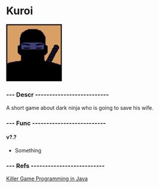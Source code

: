 # Kuroi

<p>
  <img src="https://github.com/5aboteur/dp/blob/master/games/Kuroi/Kuroi.gif" width="150"/>
</p>

### --- Descr --------------------------

A short game about dark ninja who is going to save his wife.

### --- Func --------------------------

#### v?.?

* Something

### --- Refs --------------------------

[Killer Game Programming in Java](http://www.reedbushey.com/106Killer%20Game%20Programming%20in%20Java.pdf)

